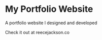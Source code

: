 # My Portfolio Website

A portfolio website I designed and developed

Check it out at reecejackson.co
